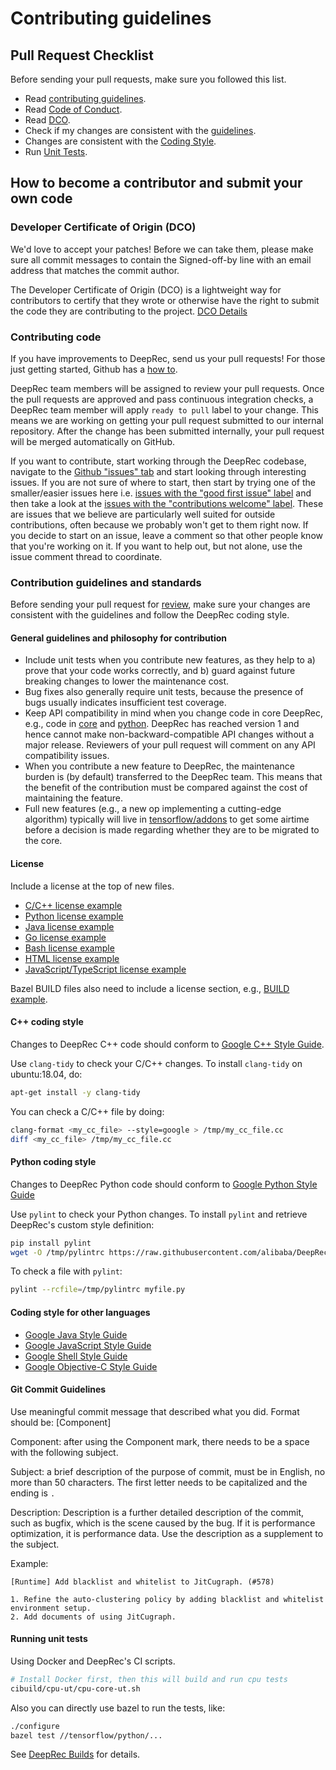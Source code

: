 # Contributing guidelines

## Pull Request Checklist

Before sending your pull requests, make sure you followed this list.

- Read [contributing guidelines](CONTRIBUTING.md).
- Read [Code of Conduct](CODE_OF_CONDUCT.md).
- Read [DCO](https://github.com/apps/dco).
- Check if my changes are consistent with the [guidelines](https://github.com/alibaba/DeepRec/blob/main/CONTRIBUTING.md#general-guidelines-and-philosophy-for-contribution).
- Changes are consistent with the [Coding Style](https://github.com/alibaba/DeepRec/blob/main/CONTRIBUTING.md#c-coding-style).
- Run [Unit Tests](https://github.com/alibaba/DeepRec/blob/main/CONTRIBUTING.md#running-unit-tests).

## How to become a contributor and submit your own code

### Developer Certificate of Origin (DCO)

We'd love to accept your patches! Before we can take them, please make sure all commit messages to contain the Signed-off-by line with an email address that matches the commit author.

The Developer Certificate of Origin (DCO) is a lightweight way for contributors to certify that they wrote or otherwise have the right to submit the code they are contributing to the project. [DCO Details](https://github.com/apps/dco)

### Contributing code

If you have improvements to DeepRec, send us your pull requests! For those
just getting started, Github has a
[how to](https://help.github.com/articles/using-pull-requests/).

DeepRec team members will be assigned to review your pull requests. Once the
pull requests are approved and pass continuous integration checks, a DeepRec
team member will apply `ready to pull` label to your change. This means we are
working on getting your pull request submitted to our internal repository. After
the change has been submitted internally, your pull request will be merged
automatically on GitHub.

If you want to contribute, start working through the DeepRec codebase,
navigate to the
[Github "issues" tab](https://github.com/alibaba/DeepRec/issues) and start
looking through interesting issues. If you are not sure of where to start, then
start by trying one of the smaller/easier issues here i.e.
[issues with the "good first issue" label](https://github.com/alibaba/DeepRec/labels/good%20first%20issue)
and then take a look at the
[issues with the "contributions welcome" label](https://github.com/alibaba/DeepRec/labels/stat%3Acontributions%20welcome).
These are issues that we believe are particularly well suited for outside
contributions, often because we probably won't get to them right now. If you
decide to start on an issue, leave a comment so that other people know that
you're working on it. If you want to help out, but not alone, use the issue
comment thread to coordinate.

### Contribution guidelines and standards

Before sending your pull request for
[review](https://github.com/alibaba/DeepRec/pulls),
make sure your changes are consistent with the guidelines and follow the
DeepRec coding style.

#### General guidelines and philosophy for contribution

*   Include unit tests when you contribute new features, as they help to a)
    prove that your code works correctly, and b) guard against future breaking
    changes to lower the maintenance cost.
*   Bug fixes also generally require unit tests, because the presence of bugs
    usually indicates insufficient test coverage.
*   Keep API compatibility in mind when you change code in core DeepRec,
    e.g., code in
    [core](https://github.com/alibaba/DeepRec/tree/main/tensorflow/core)
    and
    [python](https://github.com/alibaba/DeepRec/tree/main/tensorflow/python).
    DeepRec has reached version 1 and hence cannot make
    non-backward-compatible API changes without a major release. Reviewers of
    your pull request will comment on any API compatibility issues.
*   When you contribute a new feature to DeepRec, the maintenance burden is
    (by default) transferred to the DeepRec team. This means that the benefit
    of the contribution must be compared against the cost of maintaining the
    feature.
*   Full new features (e.g., a new op implementing a cutting-edge algorithm)
    typically will live in
    [tensorflow/addons](https://github.com/tensorflow/addons) to get some
    airtime before a decision is made regarding whether they are to be migrated
    to the core.

#### License

Include a license at the top of new files.

* [C/C++ license example](https://github.com/alibaba/DeepRec/blob/main/tensorflow/core/framework/op.cc#L1)
* [Python license example](https://github.com/alibaba/DeepRec/blob/main/tensorflow/python/ops/nn.py#L1)
* [Java license example](https://github.com/alibaba/DeepRec/blob/main/tensorflow/java/src/main/java/org/tensorflow/Graph.java#L1)
* [Go license example](https://github.com/alibaba/DeepRec/blob/main/tensorflow/go/operation.go#L1)
* [Bash license example](https://github.com/alibaba/DeepRec/blob/main/tensorflow/tools/ci_build/ci_sanity.sh#L2)
* [HTML license example](https://github.com/tensorflow/tensorboard/blob/master/tensorboard/components/tf_backend/tf-backend.html#L2)
* [JavaScript/TypeScript license example](https://github.com/tensorflow/tensorboard/blob/master/tensorboard/components/tf_backend/backend.ts#L1)

Bazel BUILD files also need to include a license section, e.g.,
[BUILD example](https://github.com/alibaba/DeepRec/blob/main/tensorflow/core/BUILD#L61).

#### C++ coding style

Changes to DeepRec C++ code should conform to
[Google C++ Style Guide](https://google.github.io/styleguide/cppguide.html).

Use `clang-tidy` to check your C/C++ changes. To install `clang-tidy` on ubuntu:18.04, do:

```bash
apt-get install -y clang-tidy
```

You can check a C/C++ file by doing:


```bash
clang-format <my_cc_file> --style=google > /tmp/my_cc_file.cc
diff <my_cc_file> /tmp/my_cc_file.cc
```

#### Python coding style

Changes to DeepRec Python code should conform to
[Google Python Style Guide](https://github.com/google/styleguide/blob/gh-pages/pyguide.md)

Use `pylint` to check your Python changes. To install `pylint` and
retrieve DeepRec's custom style definition:

```bash
pip install pylint
wget -O /tmp/pylintrc https://raw.githubusercontent.com/alibaba/DeepRec/main/tensorflow/tools/ci_build/pylintrc
```

To check a file with `pylint`:

```bash
pylint --rcfile=/tmp/pylintrc myfile.py
```

#### Coding style for other languages

* [Google Java Style Guide](https://google.github.io/styleguide/javaguide.html)
* [Google JavaScript Style Guide](https://google.github.io/styleguide/jsguide.html)
* [Google Shell Style Guide](https://google.github.io/styleguide/shell.xml)
* [Google Objective-C Style Guide](https://google.github.io/styleguide/objcguide.html)

#### Git Commit Guidelines

Use meaningful commit message that described what you did. Format should be: [Component] <Subject> <Description>

Component: after using the Component mark, there needs to be a space with the following subject.

Subject: a brief description of the purpose of commit, must be in English, no more than 50 characters. The first letter needs to be capitalized and the ending is `.`

Description: Description is a further detailed description of the commit, such as bugfix, which is the scene caused by the bug. If it is performance optimization, it is performance data. Use the description as a supplement to the subject.

Example:

```
[Runtime] Add blacklist and whitelist to JitCugraph. (#578)

1. Refine the auto-clustering policy by adding blacklist and whitelist environment setup.
2. Add documents of using JitCugraph.
```

#### Running unit tests

Using Docker and DeepRec's CI scripts.

```bash
# Install Docker first, then this will build and run cpu tests
cibuild/cpu-ut/cpu-core-ut.sh
```
Also you can directly use bazel to run the tests, like:

```bash
./configure
bazel test //tensorflow/python/...
```

See
[DeepRec Builds](https://github.com/alibaba/DeepRec/tree/main/cibuild)
for details.
